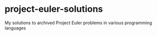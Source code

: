 # project-euler-solutions
My solutions to archived Project Euler problems in various programming languages
